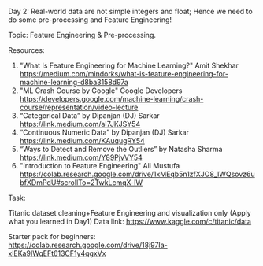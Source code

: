Day 2: Real-world data are not simple integers and float; Hence we need to do some pre-processing and Feature Engineering! 

Topic: Feature Engineering & Pre-processing.

Resources:

1. "What Is Feature Engineering for Machine Learning?" Amit Shekhar https://medium.com/mindorks/what-is-feature-engineering-for-machine-learning-d8ba3158d97a
2. "ML Crash Course by Google" Google Developers https://developers.google.com/machine-learning/crash-course/representation/video-lecture
3. “Categorical Data” by Dipanjan (DJ) Sarkar https://link.medium.com/aI7JKJSY54
4. “Continuous Numeric Data” by Dipanjan (DJ) Sarkar https://link.medium.com/KAuqugRY54
5. “Ways to Detect and Remove the Outliers” by Natasha Sharma https://link.medium.com/Y89PjvVY54
6. "Introduction to Feature Engineering" Ali Mustufa https://colab.research.google.com/drive/1xMEqb5n1zfXJO8_lWQsovz6ubfXDmPdU#scrollTo=2TwkLcmqX-lW

Task:

Titanic dataset cleaning+Feature Engineering and visualization only (Apply what you learned in Day1) 
Data link: https://www.kaggle.com/c/titanic/data

Starter pack for beginners: https://colab.research.google.com/drive/18j97Ia-xlEKa9IWqEFt613CF1y4qgxVx
